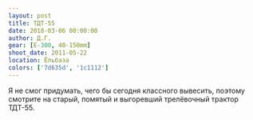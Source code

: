 ```yaml
---
layout: post
title: ТДТ-55
date: 2018-03-06 00:00:00
author: Д.Г.
gear: [E-300, 40-150mm]
shoot_date: 2011-05-22
location: Ёльбаза
colors: ['7d635d', '1c1112']
---
```

Я не смог придумать, чего бы сегодня классного вывесить, поэтому смотрите на старый, помятый и выгоревший трелёвочный трактор ТДТ-55.
